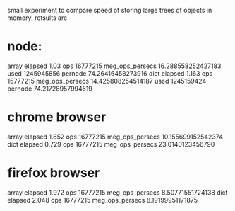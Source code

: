 small experiment to compare speed of storing large trees of objects in memory.
retsults are
# node:
array elapsed 1.03 ops 16777215 meg_ops_persecs 16.288558252427183
used 1245945856 pernode 74.26416458273916
dict elapsed 1.163 ops 16777215 meg_ops_persecs 14.425808254514187
used 1245159424 pernode 74.21728957994519

# chrome browser
array elapsed 1.652 ops 16777215 meg_ops_persecs 10.155699152542374
dict elapsed 0.729 ops 16777215 meg_ops_persecs 23.0140123456790
# firefox browser
array elapsed 1.972 ops 16777215 meg_ops_persecs 8.50771551724138 
dict elapsed 2.048 ops 16777215 meg_ops_persecs 8.19199951171875